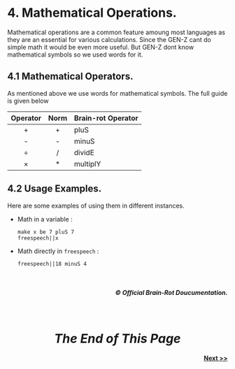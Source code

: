 # **4. Mathematical Operations.**
Mathematical operations are a common feature amoung most languages as they are an essential for various calculations. Since the GEN-Z cant do simple math it would be even more useful. But GEN-Z dont know mathematical symbols so we used words for it.

## **4.1 Mathematical Operators.**
As mentioned above we use words for mathematical symbols. The full guide is given below

| Operator | Norm | Brain-rot Operator |
|:----:|:----:|:---|
|+|+|pluS|
|-|-|minuS|
|÷|/|dividE|   
|×|*|multiplY|

## **4.2 Usage Examples.**
Here are some examples of using them in different instances.

- Math in a variable :
  
  ```brainrot
  make x be 7 pluS 7
  freespeech||x
  ```
- Math directly in `freespeech` :
  
  ```brainrot
  freespeech||18 minuS 4
  ```

<br>
<h5 align="right">© Official Brain-Rot Doucumentation.</h5>
<br>

#
# <center>_**The End of This Page**_</center>

#### <center align="right">[Next >>](./byAnyChance.md)</center>